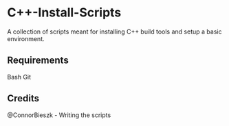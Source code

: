 
# C++-Install-Scripts
A collection of scripts meant for installing C++ build tools and setup a basic environment. 

## Requirements
Bash 
Git

## Credits
@ConnorBieszk - Writing the scripts
